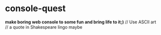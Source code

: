 # console-quest

**make boring web console to some fun and bring life to it;)**
// Use ASCII art
// a quote in Shakespeare lingo maybe

